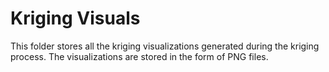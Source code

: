 # Kriging Visuals

This folder stores all the kriging visualizations generated during the kriging process. The visualizations are stored in the form of PNG files.